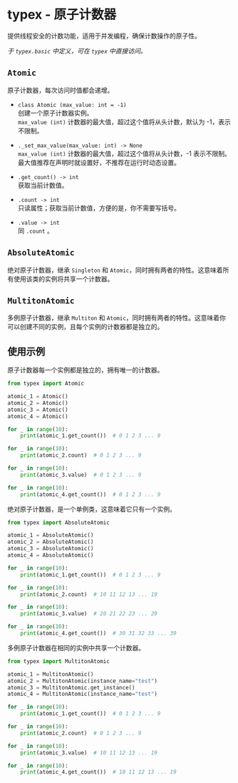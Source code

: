 # typex - 原子计数器

提供线程安全的计数功能，适用于并发编程，确保计数操作的原子性。

_于 `typex.basic` 中定义，可在 `typex` 中直接访问。_


## `Atomic`

原子计数器，每次访问时值都会递增。

- `class Atomic (max_value: int = -1)`\
  创建一个原子计数器实例。\
  `max_value (int)` 计数器的最大值，超过这个值将从头计数，默认为 -1，表示不限制。

- `._set_max_value(max_value: int) -> None`\
  `max_value (int)` 计数器的最大值，超过这个值将从头计数，-1 表示不限制。最大值推荐在声明时就设置好，不推荐在运行时动态设置。

- `.get_count() -> int`\
  获取当前计数值。

- `.count -> int`\
  只读属性；获取当前计数值，方便的是，你不需要写括号。

- `.value -> int`\
  同 `.count` 。


## `AbsoluteAtomic`

绝对原子计数器，继承 `Singleton` 和 `Atomic`，同时拥有两者的特性。这意味着所有使用该类的实例将共享一个计数器。


## `MultitonAtomic`

多例原子计数器，继承 `Multiton` 和 `Atomic`，同时拥有两者的特性。这意味着你可以创建不同的实例，且每个实例的计数器都是独立的。


## 使用示例

原子计数器每一个实例都是独立的，拥有唯一的计数器。

```Python
from typex import Atomic

atomic_1 = Atomic()
atomic_2 = Atomic()
atomic_3 = Atomic()
atomic_4 = Atomic()

for _ in range(10):
    print(atomic_1.get_count())  # 0 1 2 3 ... 9

for _ in range(10):
    print(atomic_2.count)  # 0 1 2 3 ... 9

for _ in range(10):
    print(atomic_3.value)  # 0 1 2 3 ... 9

for _ in range(10):
    print(atomic_4.get_count())  # 0 1 2 3 ... 9
```

绝对原子计数器，是一个单例类，这意味着它只有一个实例。

```Python
from typex import AbsoluteAtomic

atomic_1 = AbsoluteAtomic()
atomic_2 = AbsoluteAtomic()
atomic_3 = AbsoluteAtomic()
atomic_4 = AbsoluteAtomic()

for _ in range(10):
    print(atomic_1.get_count())  # 0 1 2 3 ... 9

for _ in range(10):
    print(atomic_2.count)  # 10 11 12 13 ... 19

for _ in range(10):
    print(atomic_3.value)  # 20 21 22 23 ... 29

for _ in range(10):
    print(atomic_4.get_count())  # 30 31 32 33 ... 39
```

多例原子计数器在相同的实例中共享一个计数器。

```Python
from typex import MultitonAtomic

atomic_1 = MultitonAtomic()
atomic_2 = MultitonAtomic(instance_name="test")
atomic_3 = MultitonAtomic.get_instance()
atomic_4 = MultitonAtomic(instance_name="test")

for _ in range(10):
    print(atomic_1.get_count())  # 0 1 2 3 ... 9

for _ in range(10):
    print(atomic_2.count)  # 0 1 2 3 ... 9

for _ in range(10):
    print(atomic_3.value)  # 10 11 12 13 ... 19

for _ in range(10):
    print(atomic_4.get_count())  # 10 11 12 13 ... 19
```
